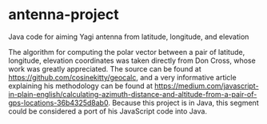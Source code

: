 # antenna-project
Java code for aiming Yagi antenna from latitude, longitude, and elevation

The algorithm for computing the polar vector between a pair of latitude, longitude, elevation coordinates was taken directly from Don Cross, whose work was greatly appreciated. The source can be found at https://github.com/cosinekitty/geocalc, and a very informative article explaining his methodology can be found at https://medium.com/javascript-in-plain-english/calculating-azimuth-distance-and-altitude-from-a-pair-of-gps-locations-36b4325d8ab0.
Because this project is in Java, this segment could be considered a port of his JavaScript code into Java.
